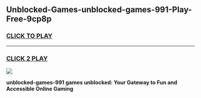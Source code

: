 
## Unblocked-Games-unblocked-games-991-Play-Free-9cp8p
<h3>
<a href="https://premium76.site?title=unblocked-games-991&ref=15A">CLICK TO PLAY</a></h3>
<hr>

<h3>
<a href="https://premium76.site?title=unblocked-games-991&ref=15A">CLICK 2 PLAY</a>
  
</h3>

<a href="https://premium76.site?title=unblocked-games-991&ref=15A"><img src="https://clearcache.store/games.png"></a>


**unblocked-games-991 games unblocked: Your Gateway to Fun and Accessible Online Gaming**
